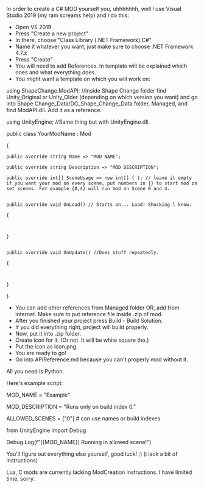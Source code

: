 In order to create a C# MOD yourself you, uhhhhhhh, well l use Visual Studio 2019 (my ram screams help) and l do this:

 - Open VS 2019
 - Press "Create a new project"
 - In there, choose "Class Library (.NET Framework) C#"
 - Name it whatever you want, just make sure to choose .NET Framework 4.7.x
 - Press "Create"
 - You will need to add References. In template will be explained which ones and what everything does.
 - You might want a template on which you will work on:

using ShapeChange.ModAPI; //Inside Shape Change folder find Unity_Original or Unity_Older (depending on which version you want) and go into Shape Change_Data/DG_Shape_Change_Data folder, Managed, and find ModAPI.dll. Add it as a reference.

using UnityEngine; //Same thing but with UnityEngine.dll.

public class YourModName : Mod

{

    public override string Name => "MOD NAME";
    
    public override string Description => "MOD DESCRIPTION";
    
    public override int[] SceneUsage => new int[] { }; // leave it empty if you want your mod on every scene, put numbers in {} to start mod on set scenes. For example {0,4} will run mod on Scene 0 and 4.
   
    
    public override void OnLoad() // Starts on... Load! Shocking l know.
    
    {

        
    
    }

    
    public override void OnUpdate() //Does stuff repeatedly.
    
    {


   
    }
    
}
 - You can add other references from Managed folder OR, add from internet. Make sure to put reference file inside .zip of mod.
 - After you finished your project press Build - Build Solution.
 - If you did everything right, project will build properly.
 - Now, put it into .zip folder.
 - Create icon for it. (Or not. It will be white square tho.)
 - Put the icon as icon.png.
 - You are ready to go!
 - Go into APIReference.md because you can't properly mod without it.

All you need is Python.

Here's example script:

MOD_NAME = "Example"

MOD_DESCRIPTION = "Runs only on build index 0."

ALLOWED_SCENES = ["0"]  # can use names or build indexes


from UnityEngine import Debug

Debug.Log(f"[{MOD_NAME}] Running in allowed scene!")

You'll figure out everything else yourself, good luck! :)
(i lack a bit of instructions)

Lua, C mods are currently lacking ModCreation instructions. I have limited time, sorry.
